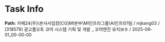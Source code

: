 # Task Info

**Path:** 카페24(주)\본사사업장\[CG]MI본부\MI인프라그룹\AI인프라1팀 / mjkang03 / [318579] 광고풀오토 코어 시스템 기획 및 개발 _ 코어엔진 유지보수 / 2025-09-01_00-00-00

